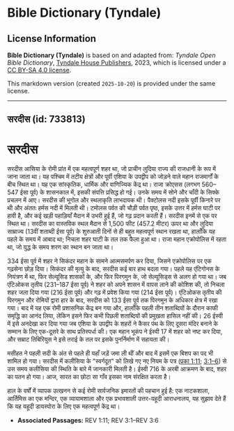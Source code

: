 # Bible Dictionary (Tyndale)

## License Information

**Bible Dictionary (Tyndale)** is based on and adapted from: _Tyndale Open Bible Dictionary_, [Tyndale House Publishers](https://tyndaleopenresources.com/), 2023, which is licensed under a [CC BY-SA 4.0 license](https://creativecommons.org/licenses/by-sa/4.0/legalcode.en).

This markdown version (created `2025-10-20`) is provided under the same license.



--------------------------------

## सरदीस (id: 733813)

सरदीस
=====

सरदीस आसिया के रोमी प्रांत में एक महत्वपूर्ण शहर था, जो प्राचीन लुदिया राज्य की राजधानी के रूप में जाना जाता था। यह पश्चिम में तटीय क्षेत्रों और पूर्वी एशिया के उपद्वीप को जोड़ने वाले महान राजमार्गों के बीच स्थित था। यह एक सांस्कृतिक, धार्मिक और वाणिज्यिक केंद्र था। राजा क्रोएसस (लगभग 560–547 ईसा पूर्व) के शासनकाल में, इसकी संपत्ति प्रसिद्ध हो गई। उनके समय में सोने और चाँदी के सिक्के प्रचलन में आए। सरदीस की भूगोल और स्थलाकृति लाभदायक थी। पैक्टोलस नदी इसके पूर्वी किनारे पर थी और अंततः हर्मस नदी में मिलती थी। टमोलस पर्वत की चौड़ी पर्वत पृष्ठ, इसके उत्तर में हर्मस घाटी पर हावी है, और कई खड़ी पहाड़ियाँ मैदान में उभरी हुई हैं, जो गढ़ प्रदान करती हैं। सरदीस इनमें से एक पर स्थित था। सरदीस का वास्तविक स्थल मैदान से 1,500 फीट (457\.2 मीटर) ऊपर था और लुदिया साम्राज्य (13वीं शताब्दी ईसा पूर्व) के शुरुआती दिनों से ही बहुत महत्वपूर्ण स्थान रखता था, हालाँकि यह पहले के समय में आबाद था; निचला शहर घाटी के तल तक फैला हुआ था। राजा महान एक्रोपोलिस में रहता था, जो युद्ध के समय शरण का स्थान बन जाता था।

334 ईसा पूर्व में शहर ने सिकंदर महान के सामने आत्मसमर्पण कर दिया, जिसने एक्रोपोलिस पर एक गढ़सेना छोड़ दिया। सिकंदर की मृत्यु के बाद, सरदीस कई बार हाथ बदला गया। पहले यह एंटिगोनस के नियंत्रण में था, फिर सेल्यूसिड शासकों के, और फिर पिरगमुन के, जो सेल्यूसिड्स से अलग हो गया था। जब एंटिओकस तृतीय (231–187 ईसा पूर्व) ने शहर को अपने शासन में वापस लाने की कोशिश की, तो निचला शहर जला दिया गया (216 ईसा पूर्व) और गढ़ में प्रवेश किया गया (214 ईसा पूर्व)। एंटिओकस तृतीय की पिरगमुन और रोमियों द्वारा हार के बाद, सरदीस को 133 ईसा पूर्व तक पिरगमुन के अधिकार क्षेत्र में रखा गया। बाद में यह एक रोमी प्रशासनिक केंद्र बन गया और, हालाँकि पहली तीन शताब्दियों के दौरान काफी समृद्धि का आनंद लिया, लेकिन इसने फिर कभी पिछली शताब्दियों की प्रमुखता हासिल नहीं की। 26 ईस्वी में इसे अनदेखा कर दिया गया जब एशिया के उपद्वीप के शहरों ने कैसर पंथ के लिए दूसरा मंदिर बनाने के सम्मान के लिए एक\-दूसरे के साथ प्रतिस्पर्धा की। एक महान भूकंप ने ईस्वी 17 में शहर को नष्ट कर दिया, और सम्राट तिबिरियुस ने इसे तराई के तल पर इसके पुनर्निर्माण में सहायता की।

मसीहत ने पहली सदी के अंत से पहले ही यहाँ जड़ें जमा ली थीं और बाद में इसमें एक बिशप का पद भी शामिल हो गया। सरदीस में कलीसिया के "स्वर्गदूत" को लिखे गए नए नियम के पत्र ([प्रका 1:11](https://ref.ly/Rev1:11); [3:1–6](https://ref.ly/Rev3:1-Rev3:6)) से उस समय कलीसिया की स्थिति के बारे में जानकारी मिलती है। ईस्वी 716 के अरबी आक्रमण के बाद, शहर का पतन हो गया। आज, सारत का छोटा सा गाँव इसका नाम संरक्षित करता है।

हाल के वर्षों में व्यापक उत्खनन से कई रोमी सार्वजनिक इमारतों की पहचान हुई है: एक नाटकशाला, आर्तिमिस का एक मन्दिर, एक व्यायामशाला और एक प्रभावशाली उत्तर\-यहूदी आराधनालय, यह सुझाव देते हैं कि यह यहूदी डायस्पोरा के लिए एक महत्वपूर्ण केंद्र था।

* **Associated Passages:** REV 1:11; REV 3:1–REV 3:6

